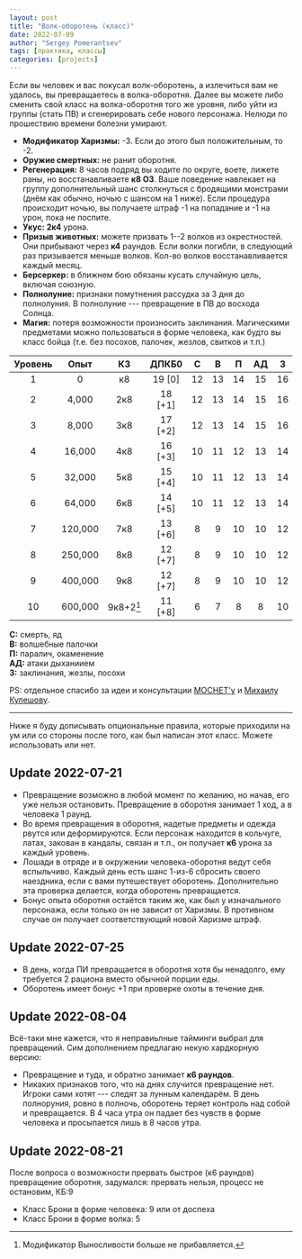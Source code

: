 ```yaml
---
layout: post
title: "Волк-оборотень (класс)"
date: 2022-07-09
author: "Sergey Pomerantsev"
tags: [практика, классы]
categories: [projects]
---
```


Если вы человек и вас покусал волк-оборотень, а излечиться вам не удалось, вы превращаетесь в волка-оборотня. Далее вы можете либо сменить свой класс на волка-оборотня того же уровня, либо уйти из группы (стать ПВ) и сгенерировать себе нового персонажа. Нелюди по прошествию времени болезни умирают.

- **Модификатор Харизмы:** -3. Если до этого был положительным, то -2.
- **Оружие смертных:** не ранит оборотня.
- **Регенерация:** 8 часов подряд вы ходите по округе, воете, лижете раны, но восстанавливаете **к8 ОЗ**. Ваше поведение навлекает на группу дополнительный шанс столкнуться с бродящими монстрами (днём как обычно, ночью с шансом на 1 ниже). Если процедура происходит ночью, вы получаете штраф -1 на попадание и -1 на урон, пока не поспите.
- **Укус:** **2к4** урона.
- **Призыв животных:** можете призвать 1--2 волков из окрестностей. Они прибывают через **к4** раундов. Если волки погибли, в следующий раз призывается меньше волков. Кол-во волков восстанавливается каждый месяц.
- **Берсеркер:** в ближнем бою обязаны кусать случайную цель, включая союзную.
- **Полнолуние:** признаки помутнения рассудка за 3 дня до полнолуния. В полнолуние --- превращение в ПВ до восхода Солнца.
- **Магия:** потеря возможности произносить заклинания. Магическими предметами можно пользоваться в форме человека, как будто вы класс бойца (т.е. без посохов, палочек, жезлов, свитков и т.п.)

| Уровень |   Опыт  |     КЗ     |  ДПКБ0  |  С |  В |  П | АД |  З |
|:-------:|:-------:|:----------:|:-------:|:--:|:--:|:--:|:--:|:--:|
|    1    |    0    |     к8     |  19 [0] | 12 | 13 | 14 | 15 | 16 |
|    2    |  4,000  |     2к8    | 18 [+1] | 12 | 13 | 14 | 15 | 16 |
|    3    |  8,000  |     3к8    | 17 [+2] | 12 | 13 | 14 | 15 | 16 |
|    4    |  16,000 |     4к8    | 16 [+3] | 10 | 11 | 12 | 13 | 14 |
|    5    |  32,000 |     5к8    | 15 [+4] | 10 | 11 | 12 | 13 | 14 |
|    6    |  64,000 |     6к8    | 14 [+5] | 10 | 11 | 12 | 13 | 14 |
|    7    | 120,000 |     7к8    | 13 [+6] |  8 |  9 | 10 | 10 | 12 |
|    8    | 250,000 |     8к8    | 12 [+7] |  8 |  9 | 10 | 10 | 12 |
|    9    | 400,000 |     9к8    | 12 [+7] |  8 |  9 | 10 | 10 | 12 |
|    10   | 600,000 | 9к8+2[^1] | 11 [+8] |  6 |  7 |  8 |  8 | 10 |

**С:** смерть, яд  
**В:** волшебные палочки  
**П:** паралич, окаменение  
**АД:** атаки дыханиием  
**З:** заклинания, жезлы, посохи

[^1]: Модификатор Выносливости больше не прибавляется.

PS: отдельное спасибо за идеи и консультации [MOCHET'у](https://vk.com/kapmakonv) и [Михаилу Кулешову](https://vk.com/public69115050).

---

Ниже я буду дописывать опциональные правила, которые приходили на ум или со стороны после того, как был написан этот класс. Можете использовать или нет.

## Update 2022-07-21

- Превращение возможно в любой момент по желанию, но начав, его уже нельзя остановить. Превращение в оборотня занимает 1 ход, а в человека 1 раунд.
- Во время превращения в оборотня, надетые предметы и одежда рвутся или деформируются. Если персонаж находится в кольчуге, латах, закован в кандалы, связан и т.п., он получает **к6** урона за каждый уровень.
- Лошади в отряде и в окружении человека-оборотня ведут себя вспыльчиво. Каждый день есть шанс 1-из-6 сбросить своего наездника, если с вами путешествует оборотень. Дополнительно эта проверка делается, когда оборотень превращается.
- Бонус опыта оборотня остаётся таким же, как был у изначального персонажа, если только он не зависит от Харизмы. В противном случае он получает соответствующий новой Харизме штраф.

## Update 2022-07-25

- В день, когда ПИ превращается в оборотня хотя бы ненадолго, ему требуется 2 рациона вместо обычной порции еды.
- Оборотень имеет бонус +1 при проверке охоты в течение дня.

## Update 2022-08-04

Всё-таки мне кажется, что я неправиьлные тайминги выбрал для превращений. Сим дополнением предлагаю некую хардкорную версию:

- Превращение и туда, и обратно занимает **к6 раундов**.
- Никаких признаков того, что на днях случится превращение нет. Игроки сами хотят --- следят за лунным календарём. В день полноруния, ровно в полночь, оборотень теряет контроль над собой и превращается. В 4 часа утра он падает без чувств в форме человека и просыпается лишь в 8 часов утра.

## Update 2022-08-21

После вопроса о возможности прервать быстрое (к6 раундов) превращение оборотня, задумался: прервать нельзя, процесс не остановим, КБ:9


- Класс Брони в форме человека: 9 или от доспеха
- Класс Брони в форме волка: 5
